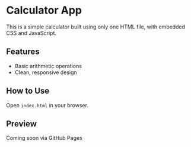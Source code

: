 # Calculator App

This is a simple calculator built using only one HTML file, with embedded CSS and JavaScript.

## Features
- Basic arithmetic operations
- Clean, responsive design

## How to Use
Open `index.html` in your browser.

## Preview
Coming soon via GitHub Pages
